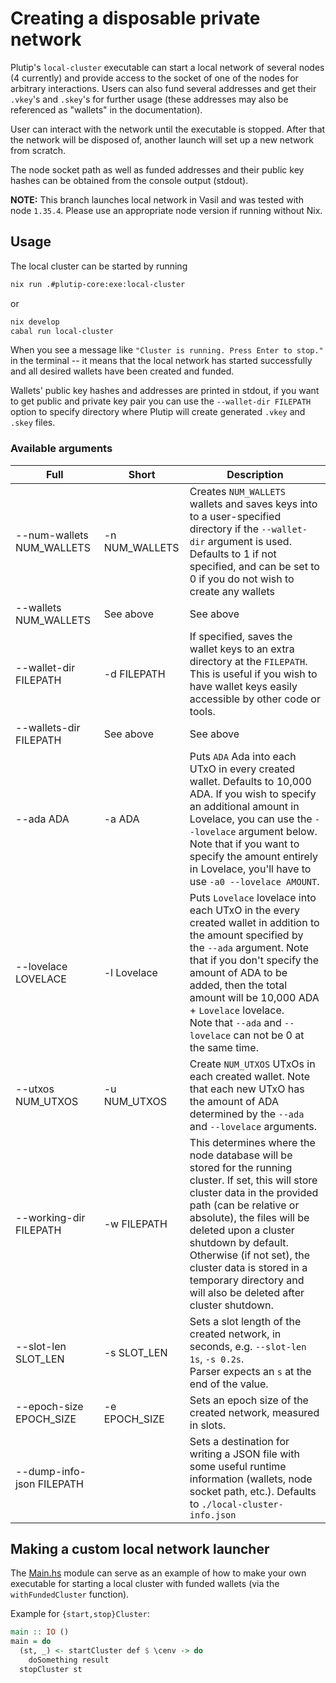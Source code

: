 # Creating a disposable private network

Plutip's `local-cluster` executable can start a local network of several nodes (4 currently) and provide access to the socket of one of the nodes for arbitrary interactions. Users can also fund several addresses and get their `.vkey`'s and `.skey`'s for further usage (these addresses may also be referenced as "wallets" in the documentation).

User can interact with the network until the executable is stopped. After that the network will be disposed of, another launch will set up a new network from scratch.

The node socket path as well as funded addresses and their public key hashes can be obtained from the console output (stdout).

**NOTE:** This branch launches local network in Vasil and was tested with node `1.35.4`. Please use an appropriate node version if running without Nix.

## Usage

The local cluster can be started by running

```bash
nix run .#plutip-core:exe:local-cluster
```

or

```bash
nix develop
cabal run local-cluster
```

When you see a message like `"Cluster is running. Press Enter to stop."` in the terminal -- it means that the local network has started successfully and all desired wallets have been created and funded.

Wallets' public key hashes and addresses are printed in stdout, if you want to get public and private key pair you can use the `--wallet-dir FILEPATH` option to specify directory where Plutip will create generated `.vkey` and `.skey` files.

### Available arguments

| Full                      | Short          | Description |
|---------------------------|----------------|-------------|
| --num-wallets NUM_WALLETS | -n NUM_WALLETS | Creates `NUM_WALLETS` wallets and saves keys into to a user-specified directory if the `--wallet-dir` argument is used. Defaults to 1 if not specified, and can be set to 0 if you do not wish to create any wallets           |
| --wallets NUM_WALLETS     | See above      | See above   |
| --wallet-dir FILEPATH     | -d FILEPATH    | If specified, saves the wallet keys to an extra directory at the `FILEPATH`. This is useful if you wish to have wallet keys easily accessible by other code or tools.           |
| --wallets-dir FILEPATH    | See above      | See above   |
| --ada ADA                 | -a ADA         | Puts `ADA` Ada into each UTxO in every created wallet. Defaults to 10,000 ADA. If you wish to specify an additional amount in Lovelace, you can use the `--lovelace` argument below. Note that if you want to specify the amount entirely in Lovelace, you'll have to use `-a0 --lovelace AMOUNT`.            |
| --lovelace LOVELACE       | -l Lovelace    |  Puts `Lovelace` lovelace into each UTxO in the every created wallet in addition to the amount specified by the `--ada` argument. Note that if you don't specify the amount of ADA to be added, then the total amount will be 10,000 ADA + `Lovelace` lovelace. <br /> Note that `--ada` and `--lovelace` can not be 0 at the same time.           |
| --utxos NUM_UTXOS         | -u NUM_UTXOS       | Create `NUM_UTXOS` UTxOs in each created wallet. Note that each new UTxO has the amount of ADA determined by the `--ada` and `--lovelace` arguments.           |
| --working-dir FILEPATH    | -w FILEPATH    | This determines where the node database will be stored for the running cluster. If set, this will store cluster data in the provided path (can be relative or absolute), the files will be deleted upon a cluster shutdown by default. Otherwise (if not set), the cluster data is stored in a temporary directory and will also be deleted after cluster shutdown.            |
| --slot-len SLOT_LEN       | -s SLOT_LEN    |  Sets a slot length of the created network, in seconds, e.g. `--slot-len 1s`, `-s 0.2s`. <br /> Parser expects an `s` at the end of the value.           |
| --epoch-size EPOCH_SIZE   | -e EPOCH_SIZE  |  Sets an epoch size of the created network, measured in slots.           |
| --dump-info-json FILEPATH |                |  Sets a destination for writing a JSON file with some useful runtime information (wallets, node socket path, etc.). Defaults to `./local-cluster-info.json`           |

## Making a custom local network launcher

The [Main.hs](./Main.hs) module can serve as an example of how to make your own executable for starting a local cluster with funded wallets (via the `withFundedCluster` function).

Example for `{start,stop}Cluster`:
```haskell
main :: IO ()
main = do
  (st, _) <- startCluster def $ \cenv -> do
    doSomething result
  stopCluster st
```
